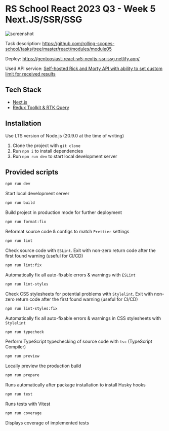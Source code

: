 # RS School React 2023 Q3 - Week 5 Next.JS/SSR/SSG

![screenshot](https://i.imgur.com/YDI5cEH.jpg)

Task description: <https://github.com/rolling-scopes-school/tasks/tree/master/react/modules/module05>

Deploy: <https://gentoosiast-react-w5-nextjs-ssr-ssg.netlify.app/>

Used API service: [Self-hosted Rick and Morty API with ability to set custom limit for received results](https://rickandmortyapi-sigma.vercel.app/api/character/)

## Tech Stack

- [Next.js](https://nextjs.org/)
- [Redux Toolkit & RTK Query](https://redux-toolkit.js.org)

## Installation

Use LTS version of Node.js (20.9.0 at the time of writing)

1. Clone the project with `git clone`
2. Run `npm i` to install dependencies
3. Run `npm run dev` to start local development server

## Provided scripts

```sh
npm run dev
```

Start local development server

```sh
npm run build
```

Build project in production mode for further deployment

```sh
npm run format:fix
```

Reformat source code & configs to match `Prettier` settings

```sh
npm run lint
```

Check source code with `ESLint`. Exit with non-zero return code after the first found warning (useful for CI/CD)

```sh
npm run lint:fix
```

Automatically fix all auto-fixable errors & warnings with `ESLint`

```sh
npm run lint-styles
```

Check CSS stylesheets for potential problems with `Stylelint`. Exit with non-zero return code after the first found warning (useful for CI/CD)

```sh
npm run lint-styles:fix
```

Automatically fix all auto-fixable errors & warnings in CSS stylesheets with `Stylelint`

```sh
npm run typecheck
```

Perform TypeScript typechecking of source code with `tsc` (TypeScript Compiler)

```sh
npm run preview
```

Locally preview the production build

```sh
npm run prepare
```

Runs automatically after package installation to install Husky hooks

```sh
npm run test
```

Runs tests with Vitest

```sh
npm run coverage
```

Displays coverage of implemented tests
